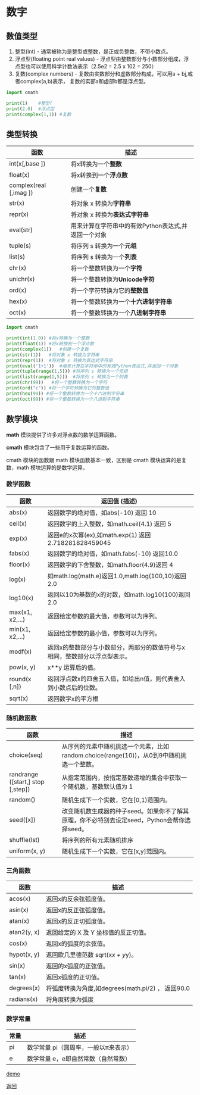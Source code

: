 # 数字

## 数值类型

1. 整型(Int) - 通常被称为是整型或整数，是正或负整数，不带小数点。
2. 浮点型(floating point real values) - 浮点型由整数部分与小数部分组成，浮点型也可以使用科学计数法表示（2.5e2 = 2.5 x 102 = 250）
3. 复数(complex numbers) - 复数由实数部分和虚数部分构成，可以用a + bj,或者complex(a,b)表示， 复数的实部a和虚部b都是浮点型。

```python
import cmath

print(1)    #整型(
print(2.0)  #浮点型
print(complex(1,1)) #复数
```

## 类型转换

函数 | 描述
-- | --
int(x[,base ]) | 将x转换为一个**整数**
float(x) | 将x转换到一个**浮点数**  
complex(real [,imag ]) | 创建一个**复数**  
str(x) | 将对象 x 转换为**字符串**  
repr(x) | 将对象 x 转换为**表达式字符串**  
eval(str) | 用来计算在字符串中的有效Python表达式,并返回一个对象  
tuple(s) | 将序列 s 转换为一个**元组**  
list(s) | 将序列 s 转换为一个**列表**  
chr(x) | 将一个整数转换为一个**字符**  
unichr(x) | 将一个整数转换为**Unicode字符**  
ord(x) | 将一个字符转换为它的**整数值**  
hex(x) | 将一个整数转换为一个**十六进制字符串**  
oct(x) | 将一个整数转换为一个**八进制字符串**  

```python
import cmath

print(int(1.0)) #将x转换为一个整数  
print(float(1)) #将x转换到一个浮点数  
print(complex(1))   #创建一个复数  
print(str(1))   #将对象 x 转换为字符串  
print(repr(1))  #将对象 x 转换为表达式字符串  
print(eval('1+1'))  #用来计算在字符串中的有效Python表达式,并返回一个对象  
print(tuple(range(1,5))) #将序列 s 转换为一个元组  
print(list(range(1,5)))  #将序列 s 转换为一个列表  
print(chr(99))   #将一个整数转换为一个字符  
print(ord("c")) #将一个字符转换为它的整数值  
print(hex(99)) #将一个整数转换为一个十六进制字符串  
print(oct(99)) #将一个整数转换为一个八进制字符串  
```

## 数学模块

**math** 模块提供了许多对浮点数的数学运算函数。

**cmath** 模块包含了一些用于复数运算的函数。

cmath 模块的函数跟 math 模块函数基本一致，区别是 cmath 模块运算的是复数，math 模块运算的是数学运算。

### 数学函数

函数 | 返回值 (描述)
-- | --
abs(x) | 返回数字的绝对值，如abs(-10) 返回 10
ceil(x) | 返回数字的上入整数，如math.ceil(4.1) 返回 5
exp(x) | 返回e的x次幂(ex),如math.exp(1) 返回2.718281828459045
fabs(x) | 返回数字的绝对值，如math.fabs(-10) 返回10.0
floor(x) | 返回数字的下舍整数，如math.floor(4.9)返回 4
log(x) | 如math.log(math.e)返回1.0,math.log(100,10)返回2.0
log10(x) | 返回以10为基数的x的对数，如math.log10(100)返回 2.0
max(x1, x2,...) | 返回给定参数的最大值，参数可以为序列。
min(x1, x2,...) | 返回给定参数的最小值，参数可以为序列。
modf(x) | 返回x的整数部分与小数部分，两部分的数值符号与x相同，整数部分以浮点型表示。
pow(x, y) | x**y 运算后的值。
round(x [,n]) | 返回浮点数x的四舍五入值，如给出n值，则代表舍入到小数点后的位数。
sqrt(x) | 返回数字x的平方根

### 随机数函数

函数 | 描述
-- | --
choice(seq) | 从序列的元素中随机挑选一个元素，比如random.choice(range(10))，从0到9中随机挑选一个整数。
randrange ([start,] stop [,step]) | 从指定范围内，按指定基数递增的集合中获取一个随机数，基数默认值为 1
random() | 随机生成下一个实数，它在[0,1)范围内。
seed([x]) | 改变随机数生成器的种子seed。如果你不了解其原理，你不必特别去设定seed，Python会帮你选择seed。
shuffle(lst) | 将序列的所有元素随机排序
uniform(x, y) | 随机生成下一个实数，它在[x,y]范围内。

### 三角函数

函数 | 描述
-- | --
acos(x) | 返回x的反余弦弧度值。
asin(x) | 返回x的反正弦弧度值。
atan(x) | 返回x的反正切弧度值。
atan2(y, x) | 返回给定的 X 及 Y 坐标值的反正切值。
cos(x) | 返回x的弧度的余弦值。
hypot(x, y) | 返回欧几里德范数 sqrt(x*x + y*y)。
sin(x) | 返回的x弧度的正弦值。
tan(x) | 返回x弧度的正切值。
degrees(x) | 将弧度转换为角度,如degrees(math.pi/2) ， 返回90.0
radians(x) | 将角度转换为弧度

### 数学常量

常量 | 描述
-- | --
pi | 数学常量 pi（圆周率，一般以π来表示）
e | 数学常量 e，e即自然常数（自然常数）

[demo](01-数字.py)

[返回](../README.md)
